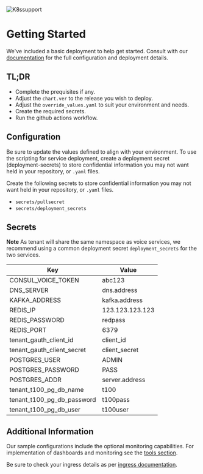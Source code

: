 ![K8ssupport](https://badgen.net/badge/supported%20K8s%20release/1.22/cyan)
# Getting Started
We've included a basic deployment to help get started.
Consult with our [documentation](https://all.docs.genesys.com/VM/Current/VMPEGuide/Overview) for the full configuration and deployment details.

## TL;DR
- Complete the prequisites if any.
- Adjust the `chart.ver` to the release you wish to deploy.
- Adjust the `override_values.yaml` to suit your environment and needs.
- Create the required secrets.
- Run the github actions workflow.

## Configuration

Be sure to update the values defined to align with your environment.
To use the scripting for service deployment, create a deployment secret (deployment-secrets) to store confidential information you may not want held in your repository, or `.yaml` files. 

Create the following secrets to store confidential information you may not want held in your repository, or `.yaml` files. 
- `secrets/pullsecret`
- `secrets/deployment_secrets`

## Secrets 

**Note** As tenant will share the same namespace as voice services, we recommend using a common deployment secret `deployment_secrets` for the two services. 


|Key|Value|
|-|-|
CONSUL_VOICE_TOKEN|abc123
DNS_SERVER|dns.address 
KAFKA_ADDRESS|kafka.address
REDIS_IP|123.123.123.123
REDIS_PASSWORD| redpass
REDIS_PORT| 6379
tenant_gauth_client_id| client_id
tenant_gauth_client_secret| client_secret
POSTGRES_USER| ADMIN
POSTGRES_PASSWORD| PASS
POSTGRES_ADDR| server.address
tenant_t100_pg_db_name| t100
tenant_t100_pg_db_password| t100pass
tenant_t100_pg_db_user| t100user                     

## Additional Information

Our sample configurations include the optional monitoring capabilities. For implementation of dashboards and monitoring see the [tools section](/tools).

Be sure to check your ingress details as per [ingress documentation](/doc/ingress.md).
